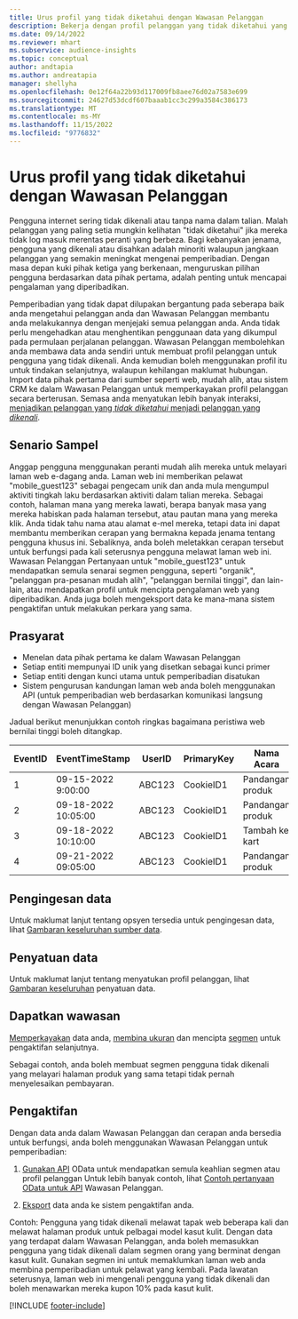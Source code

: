 ```yaml
---
title: Urus profil yang tidak diketahui dengan Wawasan Pelanggan
description: Bekerja dengan profil pelanggan yang tidak diketahui yang dicipta dan diuruskan dalam Dynamics 365 Customer Insights.
ms.date: 09/14/2022
ms.reviewer: mhart
ms.subservice: audience-insights
ms.topic: conceptual
author: andtapia
ms.author: andreatapia
manager: shellyha
ms.openlocfilehash: 0e12f64a22b93d117009fb8aee76d02a7583e699
ms.sourcegitcommit: 24627d53dcdf607baaab1cc3c299a3584c386173
ms.translationtype: MT
ms.contentlocale: ms-MY
ms.lasthandoff: 11/15/2022
ms.locfileid: "9776832"
---
```

# <a name="manage-unknown-profiles-with-customer-insights"></a>Urus profil yang tidak diketahui dengan Wawasan Pelanggan

Pengguna internet sering tidak dikenali atau tanpa nama dalam talian. Malah pelanggan yang paling setia mungkin kelihatan "tidak diketahui" jika mereka tidak log masuk merentas peranti yang berbeza. Bagi kebanyakan jenama, pengguna yang dikenali atau disahkan adalah minoriti walaupun jangkaan pelanggan yang semakin meningkat mengenai pemperibadian. Dengan masa depan kuki pihak ketiga yang berkenaan, menguruskan pilihan pengguna berdasarkan data pihak pertama, adalah penting untuk mencapai pengalaman yang diperibadikan.

Pemperibadian yang tidak dapat dilupakan bergantung pada seberapa baik anda mengetahui pelanggan anda dan Wawasan Pelanggan membantu anda melakukannya dengan menjejaki semua pelanggan anda.  Anda tidak perlu mengehadkan atau menghentikan penggunaan data yang dikumpul pada permulaan perjalanan pelanggan. Wawasan Pelanggan membolehkan anda membawa data anda sendiri untuk membuat profil pelanggan untuk pengguna yang tidak dikenali. Anda kemudian boleh menggunakan profil itu untuk tindakan selanjutnya, walaupun kehilangan maklumat hubungan. Import data pihak pertama dari sumber seperti web, mudah alih, atau sistem CRM ke dalam Wawasan Pelanggan untuk memperkayakan profil pelanggan secara berterusan. Semasa anda menyatukan lebih banyak interaksi, [menjadikan pelanggan yang *tidak diketahui* menjadi pelanggan yang *dikenali*](unknown-to-known.md).

## <a name="sample-scenario"></a>Senario Sampel

Anggap pengguna menggunakan peranti mudah alih mereka untuk melayari laman web e-dagang anda. Laman web ini memberikan pelawat "mobile_guest123" sebagai pengecam unik dan anda mula mengumpul aktiviti tingkah laku berdasarkan aktiviti dalam talian mereka. Sebagai contoh, halaman mana yang mereka lawati, berapa banyak masa yang mereka habiskan pada halaman tersebut, atau pautan mana yang mereka klik. Anda tidak tahu nama atau alamat e-mel mereka, tetapi data ini dapat membantu memberikan cerapan yang bermakna kepada jenama tentang pengguna khusus ini. Sebaliknya, anda boleh meletakkan cerapan tersebut untuk berfungsi pada kali seterusnya pengguna melawat laman web ini. Wawasan Pelanggan Pertanyaan untuk "mobile_guest123" untuk mendapatkan semula senarai segmen pengguna, seperti "organik", "pelanggan pra-pesanan mudah alih", "pelanggan bernilai tinggi", dan lain-lain, atau mendapatkan profil untuk mencipta pengalaman web yang diperibadikan. Anda juga boleh mengeksport data ke mana-mana sistem pengaktifan untuk melakukan perkara yang sama.

## <a name="prerequisites"></a>Prasyarat

- Menelan data pihak pertama ke dalam Wawasan Pelanggan
- Setiap entiti mempunyai ID unik yang disetkan sebagai kunci primer
- Setiap entiti dengan kunci utama untuk pemperibadian disatukan
- Sistem pengurusan kandungan laman web anda boleh menggunakan API (untuk pemperibadian web berdasarkan komunikasi langsung dengan Wawasan Pelanggan)

Jadual berikut menunjukkan contoh ringkas bagaimana peristiwa web bernilai tinggi boleh ditangkap.

|EventID|EventTimeStamp|UserID|PrimaryKey|Nama Acara|
|--|--|--|--|--|
|1|09-15-2022 9:00:00|ABC123|CookieID1|Pandangan produk|
|2|09-18-2022 10:05:00|ABC123|CookieID1|Pandangan produk|
|3|09-18-2022 10:10:00|ABC123|CookieID1|Tambah ke kart|
|4|09-21-2022 09:05:00|ABC123|CookieID1|Pandangan produk|

## <a name="data-ingestion"></a>Pengingesan data

Untuk maklumat lanjut tentang opsyen tersedia untuk pengingesan data, lihat [Gambaran keseluruhan sumber data](data-sources.md).

## <a name="data-unification"></a>Penyatuan data

Untuk maklumat lanjut tentang menyatukan profil pelanggan, lihat [Gambaran keseluruhan](data-unification.md) penyatuan data.

## <a name="get-insights"></a>Dapatkan wawasan

[Memperkayakan](enrichment-hub.md) data anda, [membina ukuran](measures.md) dan mencipta [segmen](segments.md) untuk pengaktifan selanjutnya.

Sebagai contoh, anda boleh membuat segmen pengguna tidak dikenali yang melayari halaman produk yang sama tetapi tidak pernah menyelesaikan pembayaran.

## <a name="activation"></a>Pengaktifan

Dengan data anda dalam Wawasan Pelanggan dan cerapan anda bersedia untuk berfungsi, anda boleh menggunakan Wawasan Pelanggan untuk pemperibadian:

1. [Gunakan API](apis.md) OData untuk mendapatkan semula keahlian segmen atau profil pelanggan Untuk lebih banyak contoh, lihat [Contoh pertanyaan OData untuk API](odata-examples.md) Wawasan Pelanggan.

1. [Eksport](export-destinations.md) data anda ke sistem pengaktifan anda.

Contoh: Pengguna yang tidak dikenali melawat tapak web beberapa kali dan melawat halaman produk untuk pelbagai model kasut kulit. Dengan data yang terdapat dalam Wawasan Pelanggan, anda boleh memasukkan pengguna yang tidak dikenali dalam segmen orang yang berminat dengan kasut kulit. Gunakan segmen ini untuk memaklumkan laman web anda membina pemperibadian untuk pelawat yang kembali. Pada lawatan seterusnya, laman web ini mengenali pengguna yang tidak dikenali dan boleh menawarkan mereka kupon 10% pada kasut kulit.

[!INCLUDE [footer-include](includes/footer-banner.md)]
